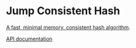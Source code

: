 Jump Consistent Hash
====================

[A fast, minimal memory, consistent hash algorithm](https://arxiv.org/pdf/1406.2294.pdf).

[API documentation](https://docs.rs/jumphash)
